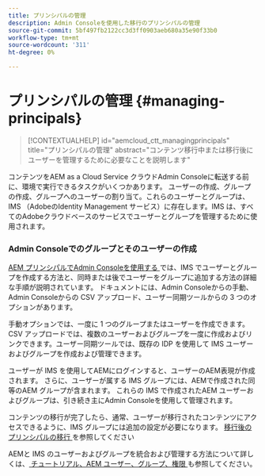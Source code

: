 ```yaml
---
title: プリンシパルの管理
description: Admin Consoleを使用した移行のプリンシパルの管理
source-git-commit: 5bf497fb2122cc3d3ff0903aeb680a35e90f33b0
workflow-type: tm+mt
source-wordcount: '311'
ht-degree: 0%

---
```



# プリンシパルの管理 {#managing-principals}

>[!CONTEXTUALHELP]
>id="aemcloud_ctt_managingprincipals"
>title="プリンシパルの管理"
>abstract="コンテンツ移行中または移行後にユーザーを管理するために必要なことを説明します"

コンテンツをAEM as a Cloud Service クラウドAdmin Consoleに転送する前に、環境で実行できるタスクがいくつかあります。  ユーザーの作成、グループの作成、グループへのユーザーの割り当て。これらのユーザーとグループは、IMS （AdobeのIdentity Management サービス）に存在します。IMS は、すべてのAdobeクラウドベースのサービスでユーザーとグループを管理するために使用されます。

### Admin Consoleでのグループとそのユーザーの作成

[AEM プリンシパルでAdmin Consoleを使用する ](https://experienceleague.adobe.com/en/docs/experience-manager-cloud-service/content/security/ims-support#how-to-set-up) では、IMS でユーザーとグループを作成する方法と、同時または後でユーザーをグループに追加する方法の詳細な手順が説明されています。  ドキュメントには、Admin Consoleからの手動、Admin Consoleからの CSV アップロード、ユーザー同期ツールからの 3 つのオプションがあります。

手動オプションでは、一度に 1 つのグループまたはユーザーを作成できます。CSV アップロードでは、複数のユーザーおよびグループを一度に作成およびリンクできます。ユーザー同期ツールでは、既存の IDP を使用して IMS ユーザーおよびグループを作成および管理できます。

ユーザーが IMS を使用してAEMにログインすると、ユーザーのAEM表現が作成されます。  さらに、ユーザーが属する IMS グループには、AEMで作成された同等のAEM グループが含まれます。  これらの IMS で作成されたAEM ユーザーおよびグループは、引き続き主にAdmin Consoleを使用して管理されます。

コンテンツの移行が完了したら、通常、ユーザーが移行されたコンテンツにアクセスできるように、IMS グループには追加の設定が必要になります。  [ 移行後のプリンシパルの移行 ](/help/journey-migration/managing-principals-after-migration.md) を参照してください

AEMと IMS のユーザーおよびグループを統合および管理する方法について詳しくは、[ チュートリアル、AEM ユーザー、グループ、権限 ](https://experienceleague.adobe.com/ja/docs/experience-manager-learn/cloud-service/accessing/aem-users-groups-and-permissions) も参照してください。